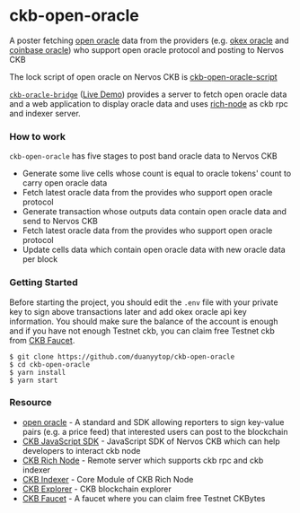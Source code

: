 # ckb-open-oracle

A poster fetching [open oracle](https://github.com/compound-finance/open-oracle) data from the providers (e.g. [okex oracle](https://www.okex.com/docs/en/#oracle-oracle) and [coinbase oracle](https://docs.pro.coinbase.com/#oracle)) who support open oracle protocol and posting to Nervos CKB

The lock script of open oracle on Nervos CKB is [ckb-open-oracle-script](https://github.com/duanyytop/ckb-open-oracle-script)

[`ckb-oracle-bridge`](https://github.com/duanyytop/ckb-oracle-bridge) ([Live Demo](https://oracle-bridge.ckbapp.dev/)) provides a server to fetch open oracle data and a web application to display oracle data and uses [rich-node](https://github.com/ququzone/ckb-rich-node) as ckb rpc and indexer server.

### How to work

`ckb-open-oracle` has five stages to post band oracle data to Nervos CKB

- Generate some live cells whose count is equal to oracle tokens' count to carry open oracle data
- Fetch latest oracle data from the provides who support open oracle protocol
- Generate transaction whose outputs data contain open oracle data and send to Nervos CKB
- Fetch latest oracle data from the provides who support open oracle protocol
- Update cells data which contain open oracle data with new oracle data per block

### Getting Started

Before starting the project, you should edit the `.env` file with your private key to sign above transactions later and add okex oracle api key information.
You should make sure the balance of the account is enough and if you have not enough Testnet ckb, you can claim free Testnet ckb from [CKB Faucet](https://faucet.nervos.org).

```shell
$ git clone https://github.com/duanyytop/ckb-open-oracle
$ cd ckb-open-oracle
$ yarn install
$ yarn start
```

### Resource

- [open oracle](https://github.com/compound-finance/open-oracle) - A standard and SDK allowing reporters to sign key-value pairs (e.g. a price feed) that interested users can post to the blockchain
- [CKB JavaScript SDK](https://github.com/nervosnetwork/ckb-sdk-js) - JavaScript SDK of Nervos CKB which can help developers to interact ckb node
- [CKB Rich Node](https://github.com/ququzone/ckb-rich-node) - Remote server which supports ckb rpc and ckb indexer
- [CKB Indexer](https://github.com/nervosnetwork/ckb-indexer) - Core Module of CKB Rich Node
- [CKB Explorer](https://explorer.nervos.org) - CKB blockchain explorer
- [CKB Faucet](https://faucet.nervos.org) - A faucet where you can claim free Testnet CKBytes
